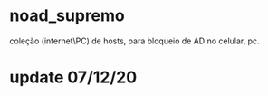 # noad_supremo
coleção (internet\PC) de hosts, para bloqueio de AD no celular, pc.
# update 07/12/20
